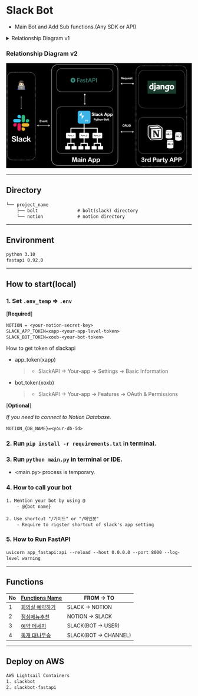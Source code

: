# Slack Bot


* Main Bot and Add Sub functions.(Any SDK or API)
<details>
<summary>Relationship Diagram v1</summary>

![relationship_diagram_v1](.github/relationship_diagram_v1.png)  
</details>

### Relationship Diagram v2
![relationship_diagram_v2](.github/relationship_diagram_v2.png) 



---

## Directory
~~~
└── project_name
    ├── bolt               # bolt(slack) directory
    └── notion             # notion directory
~~~



---

## Environment
~~~
python 3.10
fastapi 0.92.0
~~~

---

## How to start(local)


### 1. Set `.env_temp` => `.env`

[**Required**]
~~~
NOTION = <your-notion-secret-key>
SLACK_APP_TOKEN=xapp-<your-app-level-token>
SLACK_BOT_TOKEN=xoxb-<your-bot-token>
~~~
How to get token of slackapi
  * app_token(xapp)
    >* SlackAPI -> Your-app -> Settings -> Basic Information
  * bot_token(xoxb)
    >* SlackAPI -> Your-app -> Features -> OAuth & Permissions

[**Optional**]

_If you need to connect to Notion Database._
~~~
NOTION_{DB_NAME}=<your-db-id>
~~~

### 2. Run `pip install -r requirements.txt` in terminal.
    
    
### 3. Run `python main.py` in terminal or IDE.

* <main.py>  process is temporary.
    
### 4. How to call your bot
    1. Mention your bot by using @
        - @{bot name}

    2. Use shortcut "/가이드" or "/메인봇"
        - Require to rigster shortcut of slack's app setting


### 5. How to Run FastAPI
~~~
uvicorn app_fastapi:api --reload --host 0.0.0.0 --port 8000 --log-level warning
~~~

---
## Functions

| No  | [Functions Name](https://github.com/IT-HONGREAT/slack_bot/blob/689ee759238e79d0058e82407cad57fdbe8d8264/bolt/actions.py) | FROM -> TO            |
|-----|--------------------------------------------------------------------------------------------------------------------------|-----------------------|
| 1   | [회의실 예약하기](https://github.com/IT-HONGREAT/slack_bot/blob/689ee759238e79d0058e82407cad57fdbe8d8264/bolt/actions.py#L70)   | SLACK -> NOTION       |                            
| 2   | [점심메뉴추천](https://github.com/IT-HONGREAT/slack_bot/blob/689ee759238e79d0058e82407cad57fdbe8d8264/bolt/actions.py#L140)    | NOTION -> SLACK       |
| 3   | [예약 메세지](https://github.com/IT-HONGREAT/slack_bot/blob/dd37adfdb10301ab3b56cd2e77b9d5825eed15ab/bolt/actions.py#L201)    | SLACK(BOT -> USER)    |
| 4   | [똑개 대나무숲](https://github.com/IT-HONGREAT/slack_bot/blob/689ee759238e79d0058e82407cad57fdbe8d8264/bolt/actions.py#L175)   | SLACK(BOT -> CHANNEL) |


---
## Deploy on AWS
~~~
AWS Lightsail Containers
1. slackbot
2. slackbot-fastapi
~~~